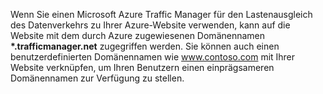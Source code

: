 Wenn Sie einen Microsoft Azure Traffic Manager für den Lastenausgleich des Datenverkehrs zu Ihrer Azure-Website verwenden, kann auf die Website mit dem durch Azure zugewiesenen Domänennamen **\*.trafficmanager.net** zugegriffen werden. Sie können auch einen benutzerdefinierten Domänennamen wie www.contoso.com mit Ihrer Website verknüpfen, um Ihren Benutzern einen einprägsameren Domänennamen zur Verfügung zu stellen.



<!--HONumber=Nov16_HO3-->


